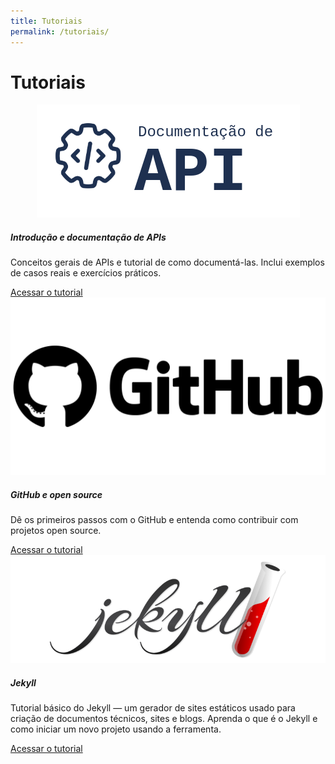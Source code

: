 ```yaml
---
title: Tutoriais
permalink: /tutoriais/
---
```


<h1>Tutoriais</h1>

<div class="container">
  <div class="row">
    <div class="col-lg-4 d-flex align-items-stretch">
      <div class="card">
        <div style="text-align: center">
          <img src="/res/img/api-docs/logo-api-docs.png" class="card-img-top" alt="Tutorial de documentação de APIs">
        </div>
        <div class="card-body d-flex flex-column">
          <h5 class="card-title">Introdução e documentação de APIs</h5>
          <p class="card-text">Conceitos gerais de APIs e tutorial de como documentá-las. Inclui exemplos de casos reais e exercícios práticos.</p>
          <div class="mt-auto">
            <a href="/tutoriais/api-docs/" class="btn btn-dark btn-lg">Acessar o tutorial</a>
          </div>
        </div>
      </div>
    </div>
    <div class="col-lg-4 d-flex align-items-stretch">
      <div class="card">
        <div style="text-align: center">
          <img src="/res/img/github/logo-github.png" class="card-img-top" alt="Logo do GitHub">
        </div>
        <div class="card-body d-flex flex-column">
          <h5 class="card-title">GitHub e open source</h5>
          <p class="card-text">Dê os primeiros passos com o GitHub e entenda como contribuir com projetos open source.</p>
          <div class="mt-auto">
            <a href="/tutoriais/github/" class="btn btn-dark btn-lg">Acessar o tutorial</a>
          </div>
        </div>
      </div>
    </div>
    <div class="col-lg-4 d-flex align-items-stretch">
      <div class="card">
        <div style="text-align: center">
          <img src="/res/img/jekyll/logo-jekyll.png" class="card-img-top" alt="Logo do Jekyll">
        </div>
        <div class="card-body d-flex flex-column">
          <h5 class="card-title">Jekyll</h5>
          <p class="card-text">Tutorial básico do Jekyll — um gerador de sites estáticos usado para criação de documentos técnicos, sites e blogs. Aprenda o que é o Jekyll e como iniciar um novo projeto usando a ferramenta.</p>
          <div class="mt-auto">
            <a href="/tutoriais/jekyll/" class="btn btn-dark btn-lg">Acessar o tutorial</a>
          </div>
        </div>
      </div>
    </div>
  </div>
</div>
